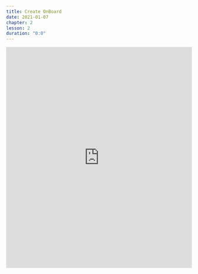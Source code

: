 ```yaml
---
title: Create OnBoard
date: 2021-01-07
chapter: 2
lesson: 2
duration: "0:0"
---
```


<iframe width="100%" height="600" src="https://www.youtube.com/embed/Eul6EVWNNYQ" title="YouTube video player" frameborder="0" allow="accelerometer; autoplay; clipboard-write; encrypted-media; gyroscope; picture-in-picture" allowfullscreen></iframe>